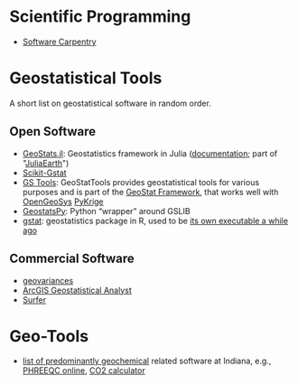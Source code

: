 # Scientific Programming
- [Software Carpentry](https://software-carpentry.org)

# Geostatistical Tools
A short list on geostatistical software in random order.

## Open Software
- [GeoStats.jl](https://github.com/JuliaEarth/GeoStats.jl): Geostatistics framework in Julia ([documentation](https://juliaearth.github.io/GeoStats.jl/stable/plotting.html); part of "[JuliaEarth](https://github.com/JuliaEarth)")
- [Scikit-Gstat](https://scikit-gstat.readthedocs.io/en/latest/getting_started.html)
- [GS Tools](https://github.com/GeoStat-Framework/GSTools): GeoStatTools provides geostatistical tools for various purposes and is part of the [GeoStat Framework](https://geostat-framework.org), that works well with [OpenGeoSys](https://www.opengeosys.org) [PyKrige](https://geostat-framework.readthedocs.io/projects/pykrige/en/stable/)
- [GeostatsPy](https://github.com/GeostatsGuy/GeostatsPy): Python “wrapper” around GSLIB
- [gstat](https://cran.r-project.org/web/packages/gstat/index.html): geostatistics package in R, used to be [its own executable a while ago](http://gstat.org/)


## Commercial Software
- [geovariances](https://www.geovariances.com/en/)
- [ArcGIS Geostatistical Analyst](https://www.esri.com/en-us/arcgis/products/geostatistical-analyst/overview)
- [Surfer](https://www.goldensoftware.com/products/surfer/features)


# Geo-Tools

- [list of predominantly geochemical](https://models.earth.indiana.edu/applications_index.php) related software at Indiana, e.g., [PHREEQC online](https://models.earth.indiana.edu/phreeqc.php), [CO2 calculator](http://149.165.169.51/co2calc.php)